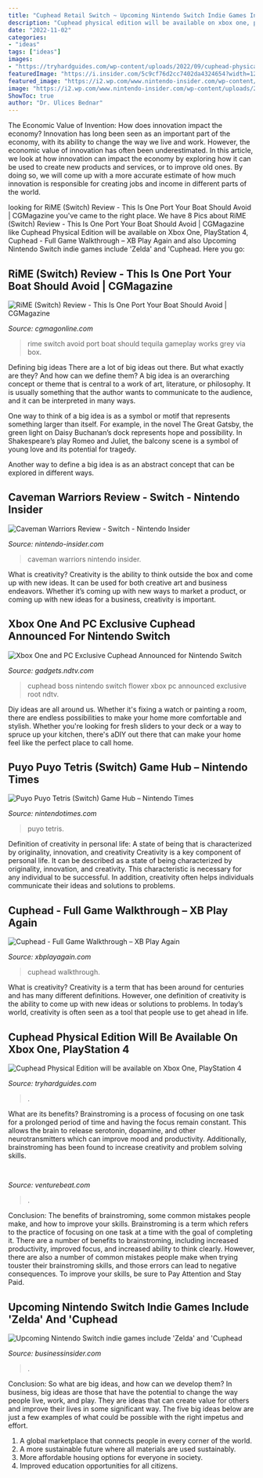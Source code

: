 ```yaml
---
title: "Cuphead Retail Switch ~ Upcoming Nintendo Switch Indie Games Include &#039;zelda&#039; And &#039;cuphead"
description: "Cuphead physical edition will be available on xbox one, playstation 4"
date: "2022-11-02"
categories:
- "ideas"
tags: ["ideas"]
images:
- "https://tryhardguides.com/wp-content/uploads/2022/09/cuphead-physical-edition-will-be-available-soon-768x432.jpg"
featuredImage: "https://i.insider.com/5c9cf76d2cc7402da4324654?width=1200&amp;format=jpeg"
featured_image: "https://i2.wp.com/www.nintendo-insider.com/wp-content/uploads/2018/02/caveman-warriors-main-header.jpg?fit=1280%2C525&amp;ssl=1"
image: "https://i2.wp.com/www.nintendo-insider.com/wp-content/uploads/2018/02/caveman-warriors-main-header.jpg?fit=1280%2C525&amp;ssl=1"
ShowToc: true
author: "Dr. Ulices Bednar"
---
```



The Economic Value of Invention: How does innovation impact the economy?
Innovation has long been seen as an important part of the economy, with its ability to change the way we live and work. However, the economic value of innovation has often been underestimated. In this article, we look at how innovation can impact the economy by exploring how it can be used to create new products and services, or to improve old ones. By doing so, we will come up with a more accurate estimate of how much innovation is responsible for creating jobs and income in different parts of the world.

	

		
looking for RiME (Switch) Review - This Is One Port Your Boat Should Avoid | CGMagazine you've came to the right place. We have 8 Pics about RiME (Switch) Review - This Is One Port Your Boat Should Avoid | CGMagazine like Cuphead Physical Edition will be available on Xbox One, PlayStation 4, Cuphead - Full Game Walkthrough – XB Play Again and also Upcoming Nintendo Switch indie games include &#039;Zelda&#039; and &#039;Cuphead. Here you go:
		
    
## RiME (Switch) Review - This Is One Port Your Boat Should Avoid | CGMagazine

<img loading=lazy src="https://www.cgmagonline.com/wp-content/uploads/2017/11/rime-switch-review-this-is-one-port-your-boat-should-avoid-3.jpg" onerror="this.onerror=null;this.src='https://tse1.mm.bing.net/th?id=OIP.JOtbq0_UZcbKaT6bij-MBQHaEK&amp;pid=15.1';" alt="RiME (Switch) Review - This Is One Port Your Boat Should Avoid | CGMagazine">

_Source: cgmagonline.com_

>rime switch avoid port boat should tequila gameplay works grey via box. 

	

Defining big ideas
There are a lot of big ideas out there. But what exactly are they? And how can we define them?
A big idea is an overarching concept or theme that is central to a work of art, literature, or philosophy. It is usually something that the author wants to communicate to the audience, and it can be interpreted in many ways.

One way to think of a big idea is as a symbol or motif that represents something larger than itself. For example, in the novel The Great Gatsby, the green light on Daisy Buchanan’s dock represents hope and possibility. In Shakespeare’s play Romeo and Juliet, the balcony scene is a symbol of young love and its potential for tragedy.

Another way to define a big idea is as an abstract concept that can be explored in different ways.

    
## Caveman Warriors Review - Switch - Nintendo Insider

<img loading=lazy src="https://i2.wp.com/www.nintendo-insider.com/wp-content/uploads/2018/02/caveman-warriors-main-header.jpg?fit=1280%2C525&amp;ssl=1" onerror="this.onerror=null;this.src='https://tse4.mm.bing.net/th?id=OIP.pqukgcFqZZ1Sh33FXf-iLQHaDC&amp;pid=15.1';" alt="Caveman Warriors Review - Switch - Nintendo Insider">

_Source: nintendo-insider.com_

>caveman warriors nintendo insider. 

	

What is creativity?
Creativity is the ability to think outside the box and come up with new ideas. It can be used for both creative art and business endeavors. Whether it’s coming up with new ways to market a product, or coming up with new ideas for a business, creativity is important.

    
## Xbox One And PC Exclusive Cuphead Announced For Nintendo Switch

<img loading=lazy src="https://i.gadgets360cdn.com/large/cuphead_flower_root_boss_1508154035417.jpg?output-quality=80" onerror="this.onerror=null;this.src='https://tse4.mm.bing.net/th?id=OIP.i4gZxNhM8RXFjiYWs7l2pQHaEK&amp;pid=15.1';" alt="Xbox One and PC Exclusive Cuphead Announced for Nintendo Switch">

_Source: gadgets.ndtv.com_

>cuphead boss nintendo switch flower xbox pc announced exclusive root ndtv. 

	

Diy ideas are all around us. Whether it's fixing a watch or painting a room, there are endless possibilities to make your home more comfortable and stylish. Whether you're looking for fresh sliders to your deck or a way to spruce up your kitchen, there's aDIY out there that can make your home feel like the perfect place to call home.

    
## Puyo Puyo Tetris (Switch) Game Hub – Nintendo Times

<img loading=lazy src="https://i0.wp.com/nintendotimes.com/wp-content/uploads/2017/01/NintendoSwitch_PuyoPuyoTetris_screen_17.jpg?fit=1280%2C720&amp;ssl=1" onerror="this.onerror=null;this.src='https://tse2.mm.bing.net/th?id=OIP.VZu8hWVL9NuNvOHXYh9yygHaEK&amp;pid=15.1';" alt="Puyo Puyo Tetris (Switch) Game Hub – Nintendo Times">

_Source: nintendotimes.com_

>puyo tetris. 

	

Definition of creativity in personal life: A state of being that is characterized by originality, innovation, and creativity
Creativity is a key component of personal life. It can be described as a state of being characterized by originality, innovation, and creativity. This characteristic is necessary for any individual to be successful. In addition, creativity often helps individuals communicate their ideas and solutions to problems.

    
## Cuphead - Full Game Walkthrough – XB Play Again

<img loading=lazy src="https://xbplayagain.com/wp-content/uploads/2020/11/QF9tzn7UUIo-300x225.jpg" onerror="this.onerror=null;this.src='https://tse1.mm.bing.net/th?id=OIP.Bpyyzpg1_R6nEWa6RxZc6wAAAA&amp;pid=15.1';" alt="Cuphead - Full Game Walkthrough – XB Play Again">

_Source: xbplayagain.com_

>cuphead walkthrough. 

	

What is creativity?
Creativity is a term that has been around for centuries and has many different definitions. However, one definition of creativity is the ability to come up with new ideas or solutions to problems. In today’s world, creativity is often seen as a tool that people use to get ahead in life.

    
## Cuphead Physical Edition Will Be Available On Xbox One, PlayStation 4

<img loading=lazy src="https://tryhardguides.com/wp-content/uploads/2022/09/cuphead-physical-edition-will-be-available-soon-768x432.jpg" onerror="this.onerror=null;this.src='https://tse3.mm.bing.net/th?id=OIP.ZaRDoTQc_UMVRtq8Law47gHaEK&amp;pid=15.1';" alt="Cuphead Physical Edition will be available on Xbox One, PlayStation 4">

_Source: tryhardguides.com_

>. 

	

What are its benefits?
Brainstroming is a process of focusing on one task for a prolonged period of time and having the focus remain constant. This allows the brain to release serotonin, dopamine, and other neurotransmitters which can improve mood and productivity. Additionally, brainstroming has been found to increase creativity and problem solving skills.

    
## 

<img loading=lazy src="https://venturebeat.com/wp-content/uploads/2018/06/image4.png" onerror="this.onerror=null;this.src='https://tse1.mm.bing.net/th?id=OIP.0gswb6-c1TtiXgdgxeL9BQHaD2&amp;pid=15.1';" alt="">

_Source: venturebeat.com_

>. 

	

Conclusion: The benefits of brainstroming, some common mistakes people make, and how to improve your skills.
Brainstroming is a term which refers to the practice of focusing on one task at a time with the goal of completing it. There are a number of benefits to brainstroming, including increased productivity, improved focus, and increased ability to think clearly. However, there are also a number of common mistakes people make when trying touster their brainstroming skills, and those errors can lead to negative consequences. To improve your skills, be sure to Pay Attention and Stay Paid.

    
## Upcoming Nintendo Switch Indie Games Include &#039;Zelda&#039; And &#039;Cuphead

<img loading=lazy src="https://i.insider.com/5c9cf76d2cc7402da4324654?width=1200&amp;format=jpeg" onerror="this.onerror=null;this.src='https://tse4.mm.bing.net/th?id=OIP.QH-r78KOkP6ZbqkHcqjghgHaDt&amp;pid=15.1';" alt="Upcoming Nintendo Switch indie games include &#039;Zelda&#039; and &#039;Cuphead">

_Source: businessinsider.com_

>. 

	

Conclusion: So what are big ideas, and how can we develop them?
In business, big ideas are those that have the potential to change the way people live, work, and play. They are ideas that can create value for others and improve their lives in some significant way. The five big ideas below are just a few examples of what could be possible with the right impetus and effort.
1. A global marketplace that connects people in every corner of the world.
2. A more sustainable future where all materials are used sustainably.
3. More affordable housing options for everyone in society. 
4. Improved education opportunities for all citizens. 

